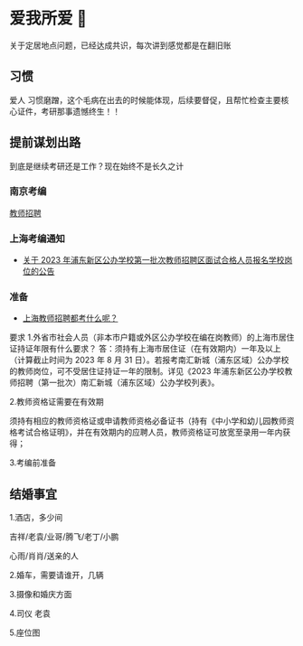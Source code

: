 # 爱我所爱 :brown_heart:

关于定居地点问题，已经达成共识，每次讲到感觉都是在翻旧账

## 习惯

爱人 习惯磨蹭，这个毛病在出去的时候能体现，后续要督促，且帮忙检查主要核心证件，考研那事遗憾终生！！

## 提前谋划出路

到底是继续考研还是工作？现在始终不是长久之计

### 南京考编

[教师招聘](http://edu.nanjing.gov.cn/bsfw/zpzk/index.html)

### 上海考编通知

- [关于 2023 年浦东新区公办学校第一批次教师招聘区面试合格人员报名学校岗位的公告](https://www.pudong.gov.cn/019020002/20221208/748740.html)

### 准备

- [上海教师招聘都考什么呢？](https://www.zhihu.com/question/357502337)

要求 1.外省市社会人员（非本市户籍或外区公办学校在编在岗教师）的上海市居住证持证年限有什么要求？
答：须持有上海市居住证（在有效期内）一年及以上（计算截止时间为 2023 年 8 月 31 日）。若报考南汇新城（浦东区域）公办学校的教师岗位，可不受居住证持证一年的限制。详见《2023 年浦东新区公办学校教师招聘（第一批次）南汇新城（浦东区域）公办学校列表》。

2.教师资格证需要在有效期

须持有相应的教师资格证或申请教师资格必备证书（持有《中小学和幼儿园教师资格考试合格证明》，并在有效期内的应聘人员，教师资格证可放宽至录用一年内获得；

3.考编前准备

## 结婚事宜

1.酒店，多少间

吉祥/老袁/业哥/腾飞/老丁/小鹏

心雨/肖肖/送亲的人

2.婚车，需要请谁开，几辆

3.摄像和婚庆方面

4.司仪 老袁

5.座位图
